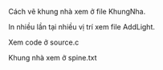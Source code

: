 Cách vẽ khung nhà xem ở file KhungNha.

In nhiều lần tại nhiều vị trí xem file AddLight.

Xem code ở source.c

Khung nhà xem ở spine.txt
